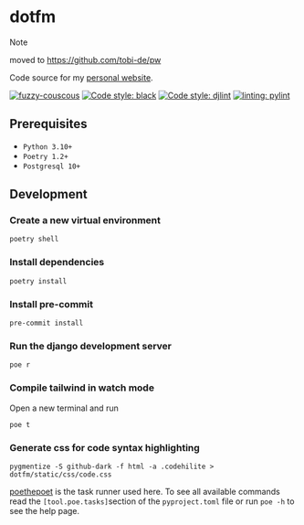 # dotfm

> [!NOTE]
> moved to https://github.com/tobi-de/pw

Code source for my [personal website](https://oluwatobi.dev).

[![fuzzy-couscous](https://img.shields.io/badge/built%20with-fuzzy--couscous-success)](https://github.com/Tobi-De/fuzzy-couscous)
[![Code style: black](https://img.shields.io/badge/code%20style-black-000000.svg)](https://github.com/psf/black)
[![Code style: djlint](https://img.shields.io/badge/html%20style-djlint-blue.svg)](https://www.djlint.com)
[![linting: pylint](https://img.shields.io/badge/linting-pylint-yellowgreen)](https://github.com/PyCQA/pylint)

## Prerequisites

- `Python 3.10+`
- `Poetry 1.2+`
- `Postgresql 10+`

## Development

### Create a new virtual environment

```shell
poetry shell
```
### Install dependencies

```shell
poetry install
```

### Install pre-commit

```shell
pre-commit install
```

### Run the django development server

```
poe r
```

### Compile tailwind in watch mode

Open a new terminal and run

```shell
poe t
```

### Generate css for code syntax highlighting

```shell
pygmentize -S github-dark -f html -a .codehilite > dotfm/static/css/code.css
```

[poethepoet](https://github.com/nat-n/poethepoet) is the task runner used here. To see all available commands read
 the `[tool.poe.tasks]`section of the `pyproject.toml` file or run `poe -h` to see the help page.
